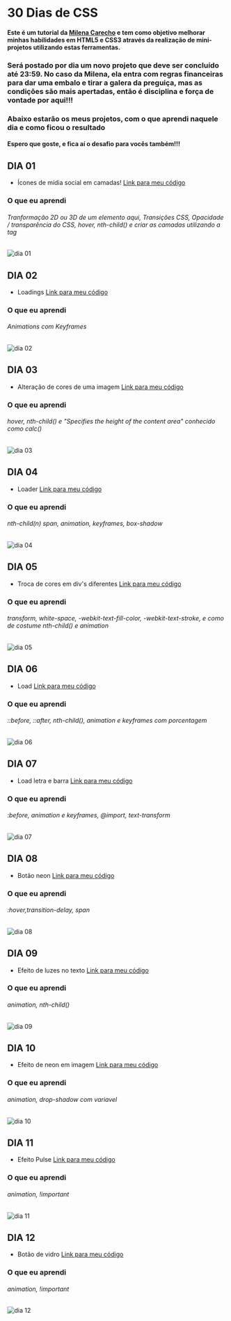 # 30 Dias de CSS
#### Este é um tutorial da <a href="https://github.com/MilenaCarecho">Milena Carecho</a> e tem como objetivo melhorar minhas habilidades em HTML5 e CSS3 através da realização de mini-projetos utilizando estas ferramentas.
### Será postado por dia um novo projeto que deve ser concluído até 23:59. No caso da Milena, ela entra com regras financeiras para dar uma embalo e tirar a galera da preguiça, mas as condições são mais apertadas, então é disciplina e força de vontade por aqui!!!

### Abaixo estarão os meus projetos, com o que aprendi naquele dia e como ficou o resultado
#### Espero que goste, e fica aí o desafio para vocês também!!!

## DIA 01
* Ícones de mídia social em camadas! <a href="https://github.com/giorizz/30daysofcss/tree/master/challenges/day01">Link para meu código</a>
### O que eu aprendi
###### Tranformação 2D ou 3D de um elemento aqui, Transições CSS, Opacidade / transparência do CSS, hover, nth-child() e criar as camadas utilizando a tag <span>
![dia 01](https://github.com/giorizz/30daysofcss/blob/master/challenges/day01/day1.gif)


## DIA 02
* Loadings <a href="https://github.com/giorizz/30daysofcss/tree/master/challenges/day02">Link para meu código</a>
### O que eu aprendi 
###### Animations com Keyframes
![dia 02](https://github.com/giorizz/30daysofcss/blob/master/challenges/day02/day02.gif)


## DIA 03
* Alteração de cores de uma imagem <a href="https://github.com/giorizz/30daysofcss/tree/master/challenges/day03">Link para meu código</a>
### O que eu aprendi 
######  hover, nth-child() e "Specifies the height of the content area" conhecido como calc()
![dia 03](https://github.com/giorizz/30daysofcss/blob/master/challenges/day03/day03.gif)


## DIA 04
* Loader  <a href="https://github.com/giorizz/30daysofcss/tree/master/challenges/day04">Link para meu código</a>
### O que eu aprendi 
###### nth-child(n) span, animation, keyframes, box-shadow
![dia 04](https://github.com/giorizz/30daysofcss/blob/master/challenges/day04/day04.gif)


## DIA 05
* Troca de cores em div's diferentes <a href="https://github.com/giorizz/30daysofcss/tree/master/challenges/day05">Link para meu código</a>
### O que eu aprendi 
###### transform, white-space, -webkit-text-fill-color, -webkit-text-stroke, e como de costume nth-child() e animation
![dia 05](https://github.com/giorizz/30daysofcss/blob/master/challenges/day05/day05.gif)


## DIA 06
* Load  <a href="https://github.com/giorizz/30daysofcss/tree/master/challenges/day06">Link para meu código</a>
### O que eu aprendi 
###### ::before, ::after, nth-child(), animation e keyframes com porcentagem
![dia 06](https://github.com/giorizz/30daysofcss/blob/master/challenges/day06/day06.gif)


## DIA 07
* Load letra e barra  <a href="https://github.com/giorizz/30daysofcss/tree/master/challenges/day07">Link para meu código</a>
### O que eu aprendi 
###### :before, animation e keyframes, @import, text-transform
![dia 07](https://github.com/giorizz/30daysofcss/blob/master/challenges/day07/day07.gif)


## DIA 08
* Botão neon  <a href="https://github.com/giorizz/30daysofcss/tree/master/challenges/day08">Link para meu código</a>
### O que eu aprendi 
###### :hover,transition-delay, span
![dia 08](https://github.com/giorizz/30daysofcss/blob/master/challenges/day08/day08.gif)


## DIA 09
* Efeito de luzes no texto  <a href="https://github.com/giorizz/30daysofcss/tree/master/challenges/day09">Link para meu código</a>
### O que eu aprendi 
###### animation, nth-child()
![dia 09](https://github.com/giorizz/30daysofcss/blob/master/challenges/day09/day09.gif)


## DIA 10
* Efeito de neon em imagem  <a href="https://github.com/giorizz/30daysofcss/tree/master/challenges/day10">Link para meu código</a>
### O que eu aprendi 
###### animation, drop-shadow com variavel
![dia 10](https://github.com/giorizz/30daysofcss/blob/master/challenges/day10/day10.gif)


## DIA 11
* Efeito Pulse <a href="https://github.com/giorizz/30daysofcss/tree/master/challenges/day11">Link para meu código</a>
### O que eu aprendi 
###### animation, !important
![dia 11](https://github.com/giorizz/30daysofcss/blob/master/challenges/day11/day11.gif)



## DIA 12
* Botão de vidro <a href="https://github.com/giorizz/30daysofcss/tree/master/challenges/day12">Link para meu código</a>
### O que eu aprendi 
###### animation, !important
![dia 12](https://github.com/giorizz/30daysofcss/blob/master/challenges/day12/day12.gif)
